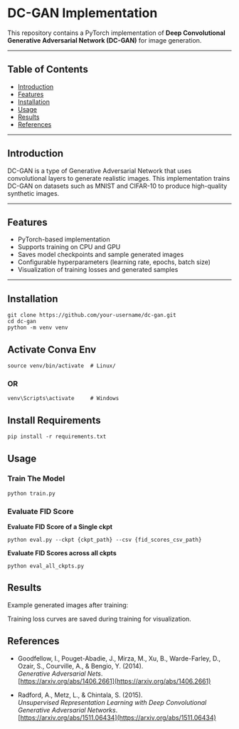 # DC-GAN Implementation

This repository contains a PyTorch implementation of **Deep Convolutional Generative Adversarial Network (DC-GAN)** for image generation.

---

## Table of Contents

- [Introduction](#introduction)  
- [Features](#features)  
- [Installation](#installation)  
- [Usage](#usage)  
- [Results](#results)  
- [References](#references)  

---

## Introduction

DC-GAN is a type of Generative Adversarial Network that uses convolutional layers to generate realistic images. This implementation trains DC-GAN on datasets such as MNIST and CIFAR-10 to produce high-quality synthetic images.

---

## Features

- PyTorch-based implementation  
- Supports training on CPU and GPU  
- Saves model checkpoints and sample generated images  
- Configurable hyperparameters (learning rate, epochs, batch size)  
- Visualization of training losses and generated samples  

---

## Installation

```
git clone https://github.com/your-username/dc-gan.git
cd dc-gan
python -m venv venv
```

## Activate Conva Env

```
source venv/bin/activate  # Linux/
```

### OR

```
venv\Scripts\activate     # Windows
```

## Install Requirements

```
pip install -r requirements.txt
```

## Usage

### Train The Model
```
python train.py
```

### Evaluate FID Score

**Evaluate FID Score of a Single ckpt**
```
python eval.py --ckpt {ckpt_path} --csv {fid_scores_csv_path}
```

**Evaluate FID Scores across all ckpts**
```
python eval_all_ckpts.py
```

## Results
Example generated images after training:


Training loss curves are saved during training for visualization.


## References

- Goodfellow, I., Pouget-Abadie, J., Mirza, M., Xu, B., Warde-Farley, D., Ozair, S., Courville, A., & Bengio, Y. (2014).  
  *Generative Adversarial Nets*.  
  [https://arxiv.org/abs/1406.2661](https://arxiv.org/abs/1406.2661)

- Radford, A., Metz, L., & Chintala, S. (2015).  
  *Unsupervised Representation Learning with Deep Convolutional Generative Adversarial Networks*.  
  [https://arxiv.org/abs/1511.06434](https://arxiv.org/abs/1511.06434)


